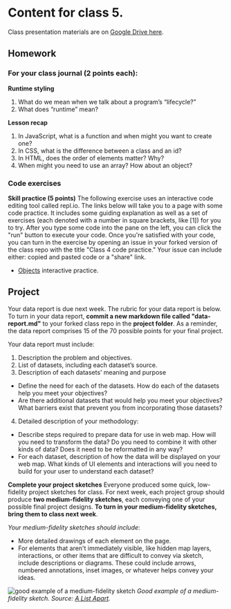 # Content for class 5. 

Class presentation materials are on [Google Drive here](https://docs.google.com/presentation/d/1z1b4MFi0ZN2JM1KlMn41Izcn8MikYlEvL0iMeqYMh1M/edit?usp=sharing).

## Homework

### For your class journal (2 points each):

**Runtime styling**
1. What do we mean when we talk about a program’s “lifecycle?”
2. What does “runtime” mean?

**Lesson recap**
1. In JavaScript, what is a function and when might you want to create one?
2. In CSS, what is the difference between a class and an id? 
3. In HTML, does the order of elements matter? Why?
4. When might you need to use an array? How about an object?

### Code exercises

**Skill practice (5 points)**
The following exercise uses an interactive code editing tool called repl.io. The links below will take you to a page with some code practice. It includes some guiding explanation as well as a set of exercises (each denoted with a number in square brackets, like [1]) for you to try. After you type some code into the pane on the left, you can click the "run" button to execute your code. Once you're satisfied with your code, you can turn in the exercise by opening an issue in your forked version of the class repo with the title "Class 4 code practice." Your issue can include either: copied and pasted code or a "share" link.

* [Objects](https://repl.it/@danswick/objects-intro) interactive practice.


## Project
Your data report is due next week. The rubric for your data report is below. To turn in your data report, **commit a new markdown file called "data-report.md"** to your forked class repo in the **project folder**. As a reminder, the data report comprises 15 of the 70 possible points for your final project.

Your data report must include:

1. Description the problem and objectives.
2. List of datasets, including each dataset’s source.
3. Description of each datasets’ meaning and purpose
  * Define the need for each of the datasets. How do each of the datasets help you meet your objectives?
  * Are there additional datasets that would help you meet your objectives? What barriers exist that prevent you from incorporating those datasets?
4. Detailed description of your methodology:
  * Describe steps required to prepare data for use in web map. How will you need to transform the data? Do you need to combine it with other kinds of data? Does it need to be reformatted in any way?
  * For each dataset, description of how the data will be displayed on your web map. What kinds of UI elements and interactions will you need to build for your user to understand each dataset? 

**Complete your project sketches**
Everyone produced some quick, low-fidelity project sketches for class. For next week, each project group should produce **two medium-fidelity sketches**, each conveying one of your possible final project designs. **To turn in your medium-fidelity sketches, bring them to class next week**. 

_Your medium-fidelity sketches should include_:
* More detailed drawings of each element on the page.
* For elements that aren't immediately visible, like hidden map layers, interactions, or other items that are difficult to convey via sketch, include descriptions or diagrams. These could include arrows, numbered annotations, inset images, or whatever helps convey your ideas.

![good example of a medium-fidelity sketch](https://alistapart.com/wp-content/uploads/2012/07/4-commlogix.png?w=960)
_Good example of a medium-fidelity sketch. Source: [A List Apart](https://alistapart.com/article/sketching-the-visual-thinking-power-tool/)._
